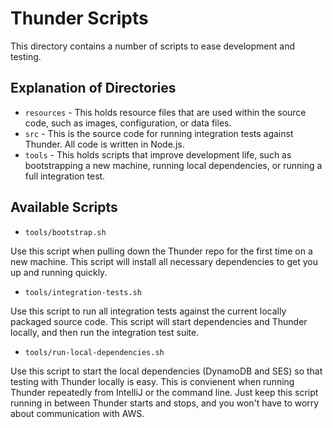 # Thunder Scripts

This directory contains a number of scripts to ease development and testing.

## Explanation of Directories

* `resources` - This holds resource files that are used within the source code, such as images, configuration, or data files.
* `src` - This is the source code for running integration tests against Thunder. All code is written in Node.js.
* `tools` - This holds scripts that improve development life, such as bootstrapping a new machine, running local dependencies, or running a full integration test.

## Available Scripts

* `tools/bootstrap.sh`

Use this script when pulling down the Thunder repo for the first time on a new machine.
This script will install all necessary dependencies to get you up and running quickly.

* `tools/integration-tests.sh`

Use this script to run all integration tests against the current locally packaged source code.
This script will start dependencies and Thunder locally, and then run the integration test suite.

* `tools/run-local-dependencies.sh`

Use this script to start the local dependencies (DynamoDB and SES) so that testing with Thunder locally is easy.
This is convienent when running Thunder repeatedly from IntelliJ or the command line.
Just keep this script running in between Thunder starts and stops, and you won't have to worry about communication with AWS.

